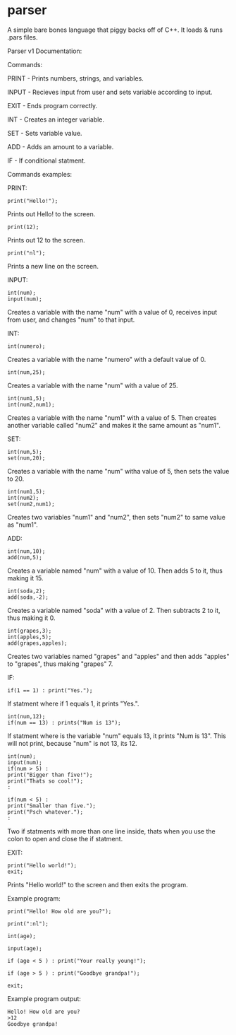# parser
A simple bare bones language that piggy backs off of C++. It loads & runs .pars files.

Parser v1 Documentation:

Commands:

PRINT - Prints numbers, strings, and variables.

INPUT - Recieves input from user and sets variable according to input.

EXIT - Ends program correctly.

INT - Creates an integer variable.

SET - Sets variable value.

ADD - Adds an amount to a variable.

IF - If conditional statment.

Commands examples:

PRINT:
	
	print("Hello!");
Prints out Hello! to the screen.

	print(12);
Prints out 12 to the screen.

	print("nl");
Prints a new line on the screen.

INPUT:

	int(num);
	input(num);
Creates a variable with the name "num" with a value of 0, receives input from user, and changes "num" to that input.
	
INT:

	int(numero);
Creates a variable with the name "numero" with a default value of 0.

	int(num,25);
Creates a variable with the name "num" with a value of 25.

	int(num1,5);
	int(num2,num1);
Creates a variable with the name "num1" with a value of 5. Then creates another variable called "num2" and makes it the same amount as "num1".

SET:

	int(num,5);
	set(num,20);
Creates a variable with the name "num" witha value of 5, then sets the value to 20.

	int(num1,5);
	int(num2);
	set(num2,num1);
Creates two variables "num1" and "num2", then sets "num2" to same value as "num1".
	
ADD:

	int(num,10);
	add(num,5);
Creates a variable named "num" with a value of 10. Then adds 5 to it, thus making it 15.
	
	int(soda,2);
	add(soda,-2);
Creates a variable named "soda" with a value of 2. Then subtracts 2 to it, thus making it 0.

	int(grapes,3);
	int(apples,5);
	add(grapes,apples);
Creates two variables named "grapes" and "apples" and then adds "apples" to "grapes", thus making "grapes" 7.

IF:

	if(1 == 1) : print("Yes.");
If statment where if 1 equals 1, it prints "Yes.".
	
	int(num,12);
	if(num == 13) : prints("Num is 13");
If statment where is the variable "num" equals 13, it prints "Num is 13". This will not print, because "num" is not 13, its 12.

	int(num);
	input(num);
	if(num > 5) :
	print("Bigger than five!");
	print("Thats so cool!");
	:
	
	if(num < 5) :
	print("Smaller than five.");
	print("Psch whatever.");
	:
Two if statments with more than one line inside, thats when you use the colon to open and close the if statment.

EXIT:

	print("Hello world!");
	exit;
Prints "Hello world!" to the screen and then exits the program.

Example program:

	print("Hello! How old are you?");

	print(":nl");

	int(age);

	input(age);

	if (age < 5 ) : print("Your really young!");

	if (age > 5 ) : print("Goodbye grandpa!");

	exit;

Example program output:

	Hello! How old are you?
	>12
	Goodbye grandpa!
